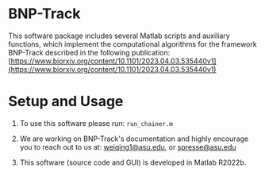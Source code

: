 # BNP-Track

This software package includes several Matlab scripts and auxiliary functions, which implement the computational algorithms for the framework BNP-Track described in the following publication:
[https://www.biorxiv.org/content/10.1101/2023.04.03.535440v1](https://www.biorxiv.org/content/10.1101/2023.04.03.535440v1)


# Setup and Usage
1) To use this software please run:
```run_chainer.m```
 
2) We are working on BNP-Track's documentation and highly encourage you to reach out to us at:
    weiqing1@asu.edu, or spresse@asu.edu

3) This software (source code and GUI) is developed in Matlab R2022b.
